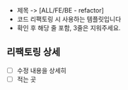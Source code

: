 -   제목 -> [ALL/FE/BE - refactor]
-   코드 리팩토링 시 사용하는 템플릿입니다
-   확인 후 해당 줄 포함, 3줄은 지워주세요.

## 리팩토링 상세

-   [ ] 수정 내용을 상세히
-   [ ] 적는 곳

